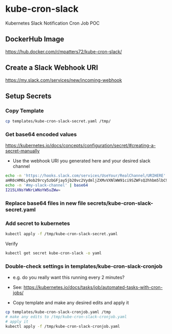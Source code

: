 # kube-cron-slack

Kubernetes Slack Notification Cron Job POC

## DockerHub Image

<https://hub.docker.com/r/mpatters72/kube-cron-slack/>

## Create a Slack Webhook URI

<https://my.slack.com/services/new/incoming-webhook>

## Setup Secrets

### Copy Template

```bash
cp templates/kube-cron-slack-secret.yaml /tmp/
```

### Get base64 encoded values

<https://kubernetes.io/docs/concepts/configuration/secret/#creating-a-secret-manually>

* Use the webhook URI you generated here and your desired slack channel

```bash
echo -n 'https://hooks.slack.com/services/UseYour/RealChannel/URIHERE' | base64
aHR0cHM6Ly9ob29rcy5zbGFjay5jb20vc2VydmljZXMvVXNlWW91ci9SZWFsQ2hhbm5lbC9VUklIRVJF
echo -n '#my-slack-channel' | base64
I215LXNsYWNrLWNoYW5uZWw=
```

### Replace base64 files in new file secrets/kube-cron-slack-secret.yaml

### Add secret to kubernetes

```bash
kubectl apply -f /tmp/kube-cron-slack-secret.yaml
```

Verify

```bash
kubectl get secret kube-cron-slack -o yaml
```

### Double-check settings in templates/kube-cron-slack-cronjob

* e.g. do you really want this running every 2 minutes?

* See: <https://kubernetes.io/docs/tasks/job/automated-tasks-with-cron-jobs/>

* Copy template and make any desired edits and apply it

```bash
cp templates/kube-cron-slack-cronjob.yaml /tmp
# make any edits to /tmp/kube-cron-slack-cronjob.yaml
# apply it
kubectl apply -f /tmp/kube-cron-slack-cronjob.yaml
```